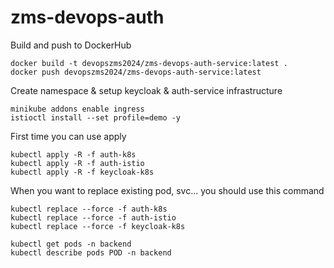 # zms-devops-auth

Build and push to DockerHub
```shell
docker build -t devopszms2024/zms-devops-auth-service:latest .
docker push devopszms2024/zms-devops-auth-service:latest
```

Create namespace & setup keycloak & auth-service infrastructure

```shell
minikube addons enable ingress
istioctl install --set profile=demo -y
```
First time you can use apply
```shell
kubectl apply -R -f auth-k8s 
kubectl apply -R -f auth-istio
kubectl apply -R -f keycloak-k8s 
```
When you want to replace existing pod, svc... you should use this command 
```shell
kubectl replace --force -f auth-k8s
kubectl replace --force -f auth-istio
kubectl replace --force -f keycloak-k8s
```

```shell
kubectl get pods -n backend
kubectl describe pods POD -n backend
```